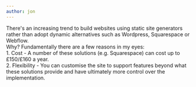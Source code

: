 ```yaml
---
author: jon
---
```


<div class='contenttext'>
There's an increasing trend to build websites using static site generators rather than adopt dynamic alternatives such as Wordpress, Squarespace or Webflow.
</div>

<div class='contenttext'>
Why? Fundamentally there are a few reasons in my eyes:
</div>

<div class='contenttext'>
1. Cost - A number of these solutions (e.g. Squarespace) can cost up to £150/£160 a year. 
</div>

<div class='contenttext'>
2. Flexibility - You can customise the site to support features beyond what these solutions provide and have ultimately more control over the implementation. 
</div>

</div>